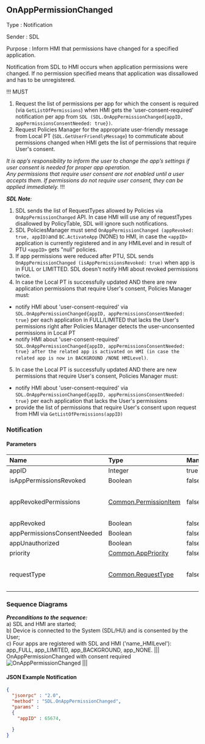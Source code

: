 ## OnAppPermissionChanged

Type
: Notification

Sender
: SDL

Purpose
: Inform HMI that permissions have changed for a specified application.

Notification from SDL to HMI occurs when application permissions were changed. If no permission specified means that application was dissallowed and has to be unregistered.

!!! MUST  
1.  Request the list of permissions per app for which the consent is required (via `GetListOfPermissions`) when HMI gets the 'user-consent-required' notification per app from `SDL (SDL.OnAppPermissionChanged{appID, appPermissionsConsentNeeded: true})`.  
2.  Request Policies Manager for the appropriate user-friendly message from Local PT (`SDL.GetUserFriendlyMessage`) to commuticate about permissions changed when HMI gets the list of permissions that require User's consent.

_It is app’s responsibility to inform the user to change the app’s settings if user consent is needed for proper app operation.  
Any permissions that require user consent are not enabled until a user accepts them. If permissions do not require user consent, they can be applied immediately._ 
!!!

_**SDL Note**:_   

1. SDL sends the list of RequestTypes allowed by Policies via `OnAppPermissionChanged` API. In case HMI will use any of requestTypes disallowed by PolicyTable, SDL will ignore such notifications.  
2. SDL PoliciesManager must send `OnAppPermissionChanged (appRevoked: true, appID)`and `BC.ActivateApp` (NONE) to HMI, in case the `<appID>` application is currently registered and in any HMILevel and in result of PTU `<appID>` gets "null" policies.   
3. If app permissions were reduced after PTU, SDL sends `OnAppPermissionChanged (isAppPermissionsRevoked: true)` when app is in FULL or LIMITTED. SDL doesn't notify HMI about revoked permissions twice.  
4. In case the Local PT is successfully updated AND there are new application permissions that require User's consent, Policies Manager must:  
  * notify HMI about 'user-consent-required' via `SDL.OnAppPermissionChanged{appID, appPermissionsConsentNeeded: true}` per each application in FULL/LIMITED that lacks the User's permissions right after Policies Manager detects the user-unconsented permissions in Local PT  
  * notify HMI about 'user-consent-required' `SDL.OnAppPermissionChanged{appID, appPermissionsConsentNeeded: true} after the related app is activated on HMI (in case the related app is now in BACKGROUND /NONE HMILevel)`.  
5. In case the Local PT is successfully updated AND there are new permissions that require User's consent, Policies Manager must:  
  * notify HMI about 'user-consent-required' via `SDL.OnAppPermissionChanged{appID, appPermissionsConsentNeeded: true}` per each application that lacks the User's permissions  
  * provide the list of permissions that require User's consent upon request from HMI via `GetListOfPermissions(appID)`
 
### Notification

#### Parameters

|Name|Type|Mandatory|Additional|
|:---|:---|:--------|:---------|
|appID|Integer|true||
|isAppPermissionsRevoked|Boolean|false||
|appRevokedPermissions|[Common.PermissionItem]|false|array: true<br>minsize: 1<br>maxsize: 100|
|appRevoked|Boolean|false||
|appPermissionsConsentNeeded|Boolean|false||
|appUnauthorized|Boolean|false||
|priority|[Common.AppPriority]|false||
|requestType|[Common.RequestType]|false|array: true<br>minsize: 0<br>maxsize: 100|

[Common.PermissionItem]: ../../common/structs/#permissionitem
[Common.AppPriority]: ../../common/enums/#apppriority
[Common.RequestType]: ../../common/enums/#requesttype

### Sequence Diagrams
_**Preconditions to the sequence:**_   
a) SDL and HMI are started;   
b) Device is connected to the System (SDL/HU) and is consented by the User;   
c) Four apps are registered with SDL and HMI ('name_HMILevel'): app_FULL, app_LIMITED, app_BACKGROUND, app_NONE.
|||
OnAppPermissionChanged with consent required
![OnAppPermissionChanged](./assets/OnAppPermissionChanged.png)
|||

#### JSON Example Notification
```json
{
  "jsonrpc" : "2.0",
  "method" : "SDL.OnAppPermissionChanged",
  "params" :  
  {
    "appID" : 65674,

  }
}
```
